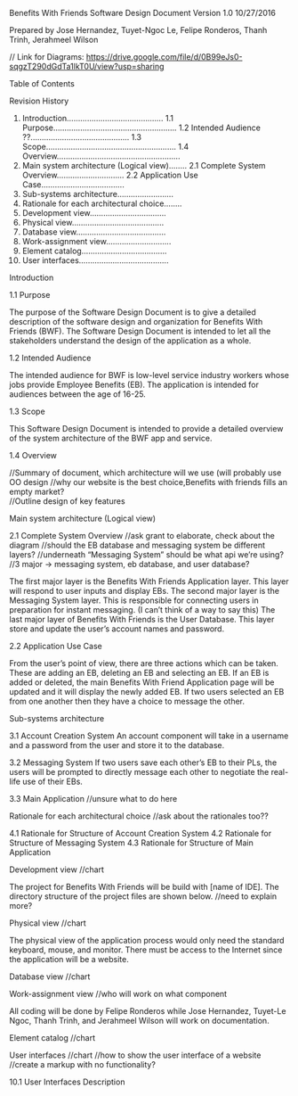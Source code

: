 Benefits With Friends
Software Design Document
Version 1.0
10/27/2016


Prepared by Jose Hernandez, Tuyet-Ngoc Le, Felipe Ronderos, Thanh Trinh, Jerahmeel Wilson

// Link for Diagrams: https://drive.google.com/file/d/0B99eJs0-sqgzT290dGdTa1lkT0U/view?usp=sharing



Table of Contents


Revision History
1. Introduction…………………………………….
    1.1 Purpose……………………………………………….
    1.2 Intended Audience ??............................................
    1.3 Scope………………………………………………….
    1.4 Overview……………………………………………....
2. Main system architecture (Logical view)........
    2.1 Complete System Overview………………………...
    2.2  Application Use Case……………………………….
3. Sub-systems architecture…………………….
4. Rationale for each architectural choice……..
5. Development view…………………………….
6. Physical view…………………………………..
7. Database view………………………………....
8. Work-assignment view………………………..
9. Element catalog………………………………..
10. User interfaces………………………………....


Introduction

1.1 Purpose

  The purpose of the Software Design Document is to give a detailed description of the software design and organization for Benefits With Friends (BWF). The Software Design Document is intended to let all the stakeholders understand the design of the application as a whole.

1.2 Intended Audience

  The intended audience for BWF is low-level service industry workers whose jobs provide Employee Benefits (EB). The application is intended for audiences between the age of 16-25.

1.3 Scope  
    
  This Software Design Document is intended to provide a detailed overview of the system architecture of the BWF app and service.

1.4 Overview

//Summary of document, which architecture will we use (will probably use OO design
//why our website is the best choice,Benefits with friends fills an empty market?  
//Outline design of key features

Main system architecture (Logical view)

2.1 Complete System Overview 
//ask grant to elaborate, check about the diagram
//should the EB database and messaging system be different layers?
//underneath “Messaging System” should be what api we’re using?
//3 major -> messaging system, eb database, and user database?

  The first major layer is the Benefits With Friends Application layer. This layer will respond to user inputs and display EBs. The second major layer is the Messaging System layer. This is responsible for connecting users in preparation for instant messaging. (I can’t think of a way to say this) The last major layer of Benefits With Friends is the User Database. This layer store and update the user’s account names and password.

2.2 Application Use Case

  From the user’s point of view, there are three actions which can be taken. These are adding an EB, deleting an EB and selecting an EB. If an EB is added or deleted, the main Benefits With Friend Application page will be updated and it will display the newly added EB. If two users selected an EB from one another then they have a choice to message the other.

Sub-systems architecture   

3.1 Account Creation System
    An account component will take in a username and a password from the user and store it to the database. 

3.2 Messaging System
    If two users save each other’s EB to their PLs, the users will be prompted to directly message each other to negotiate the real-life use of their EBs.

3.3 Main Application
//unsure what to do here

Rationale for each architectural choice
//ask about the rationales too??

  4.1 Rationale for Structure of Account Creation System
  4.2 Rationale for Structure of Messaging System
  4.3 Rationale for Structure of Main Application
   
Development view //chart

  The project for Benefits With Friends will be build with [name of IDE]. The directory structure of the project files are shown below.
//need to explain more?

Physical view //chart

  The physical view of the application process would only need the standard keyboard, mouse, and monitor. There must be access to the Internet since the application will be a website.

Database view //chart

Work-assignment view //who will work on what component

  All coding will be done by Felipe Ronderos while Jose Hernandez, Tuyet-Le Ngoc, Thanh Trinh, and Jerahmeel Wilson will work on documentation.

Element catalog //chart

User interfaces //chart
//how to show the user interface of a website
//create a markup with no functionality?


10.1 User Interfaces Description


